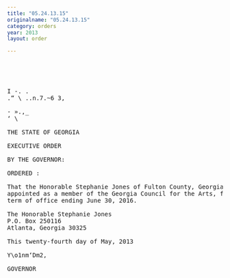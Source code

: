 ```yaml
---
title: "05.24.13.15"
originalname: "05.24.13.15"
category: orders
year: 2013
layout: order

---
```

<pre>
  
 
 

I -. .
.“ \ ..n.7.~6 3,

- ».,_
‘ \

THE STATE OF GEORGIA

EXECUTIVE ORDER

BY THE GOVERNOR:

ORDERED :

That the Honorable Stephanie Jones of Fulton County, Georgia, is
appointed as a member of the Georgia Council for the Arts, for a
term of office ending June 30, 2016.

The Honorable Stephanie Jones
P.O. Box 250116
Atlanta, Georgia 30325

This twenty-fourth day of May, 2013

Y\o1nm‘Dm2,

GOVERNOR

</pre>

